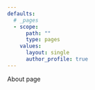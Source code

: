 ```yaml
---
defaults:
  # _pages
  - scope:
      path: ""
      type: pages
    values:
      layout: single
      author_profile: true
---
```

About page
